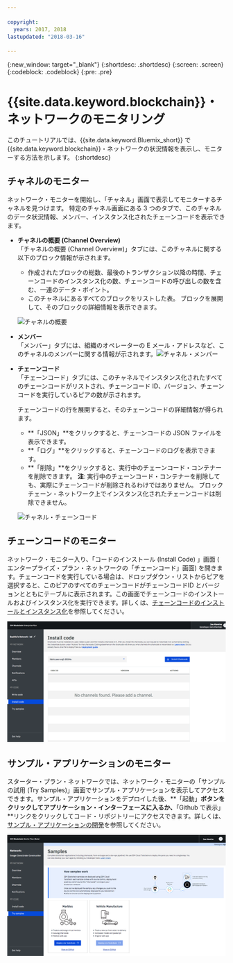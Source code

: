 ```yaml
---

copyright:
  years: 2017, 2018
lastupdated: "2018-03-16"

---
```


{:new_window: target="_blank"}
{:shortdesc: .shortdesc}
{:screen: .screen}
{:codeblock: .codeblock}
{:pre: .pre}

# {{site.data.keyword.blockchain}}・ネットワークのモニタリング

このチュートリアルでは、{{site.data.keyword.Bluemix_short}} で{{site.data.keyword.blockchain}}・ネットワークの状況情報を表示し、モニターする方法を示します。
{:shortdesc}


## チャネルのモニター

ネットワーク・モニターを開始し、「チャネル」画面で表示してモニターするチャネルを見つけます。  特定のチャネル画面にある 3 つのタブで、このチャネルのデータ状況情報、メンバー、インスタンス化されたチェーンコードを表示できます。

* **チャネルの概要 (Channel Overview)**  
  「チャネルの概要 (Channel Overview)」タブには、このチャネルに関する以下のブロック情報が示されます。
    * 作成されたブロックの総数、最後のトランザクション以降の時間、チェーンコードのインスタンス化の数、チェーンコードの呼び出しの数を含む、一連のデータ・ポイント。
    * このチャネルにあるすべてのブロックをリストした表。  ブロックを展開して、そのブロックの詳細情報を表示できます。  

  ![チャネルの概要](../images/channel_overview_detail.png "チャネルの概要")  

* **メンバー**  
  「メンバー」タブには、組織のオペレーターの E メール・アドレスなど、このチャネルのメンバーに関する情報が示されます。![チャネル・メンバー](../images/channel_members.png "チャネル・メンバー")  

* **チェーンコード**  
  「チェーンコード」タブには、このチャネルでインスタンス化されたすべてのチェーンコードがリストされ、チェーンコード ID、バージョン、チェーンコードを実行しているピアの数が示されます。   

  チェーンコードの行を展開すると、そのチェーンコードの詳細情報が得られます。  
    * **「JSON」**をクリックすると、チェーンコードの JSON ファイルを表示できます。
    * **「ログ」**をクリックすると、チェーンコードのログを表示できます。
    * **「削除」**をクリックすると、実行中のチェーンコード・コンテナーを削除できます。
    **注**: 実行中のチェーンコード・コンテナーを削除しても、実際にチェーンコードが削除されるわけではありません。 ブロックチェーン・ネットワーク上でインスタンス化されたチェーンコードは削除できません。

  ![チャネル・チェーンコード](../images/channel_chaincode.png "チャネル・チェーンコード")


## チェーンコードのモニター

ネットワーク・モニター入り、「コードのインストール (Install Code) 」画面 ( エンタープライズ・プラン・ネットワークの「チェーンコード」画面) を開きます。チェーンコードを実行している場合は、ドロップダウン・リストからピアを選択すると、このピアのすべてのチェーンコードがチェーンコードID とバージョンとともにテーブルに表示されます。この画面でチェーンコードのインストールおよびインスタンス化を実行できます。詳しくは、[チェーンコードのインストールとインスタンス化](install_instantiate_chaincode.html)を参照してください。

  ![チェーンコード](../images/chaincode_install_overview.png "チェーンコード")


## サンプル・アプリケーションのモニター

スターター・プラン・ネットワークでは、ネットワーク・モニターの「サンプルの試用 (Try Samples)」画面でサンプル・アプリケーションを表示してアクセスできます。サンプル・アプリケーションをデプロイした後、**「起動」**ボタンをクリックしてアプリケーション・インターフェースに入るか、**「Github で表示」**リンクをクリックしてコード・リポジトリーにアクセスできます。詳しくは、
[サンプル・アプリケーションの開発](prebuilt_samples.html)を参照してください。

  ![サンプル・アプリケーション](../images/sampleappflow0.png "サンプル・アプリケーション")
